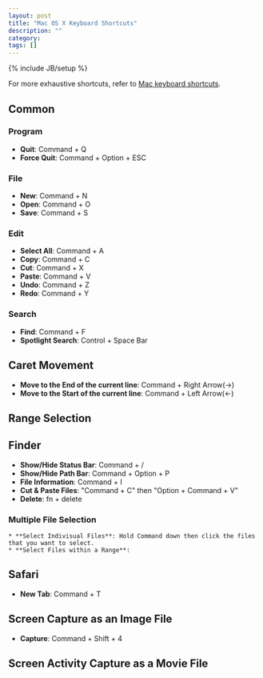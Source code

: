 ```yaml
---
layout: post
title: "Mac OS X Keyboard Shortcuts"
description: ""
category: 
tags: []
---
```

{% include JB/setup %}

For more exhaustive shortcuts, refer to [Mac keyboard shortcuts](https://support.apple.com/en-us/HT201236).

## Common
### Program
* **Quit**: Command + Q
* **Force Quit**: Command + Option + ESC

### File
* **New**: Command + N
* **Open**: Command + O
* **Save**: Command + S

### Edit
* **Select All**: Command + A
* **Copy**: Command + C
* **Cut**: Command + X
* **Paste**: Command + V
* **Undo**: Command + Z
* **Redo**: Command + Y

### Search
* **Find**: Command + F
* **Spotlight Search**: Control + Space Bar

## Caret Movement
* **Move to the End of the current line**: Command + Right Arrow(->)
* **Move to the Start of the current line**: Command + Left Arrow(<-)
## Range Selection

## Finder
* **Show/Hide Status Bar**: Command + /
* **Show/Hide Path Bar**: Command + Option + P
* **File Information**: Command + I
* **Cut & Paste Files**: "Command + C" then "Option + Command + V"
* **Delete**: fn + delete
### Multiple File Selection
	* **Select Indivisual Files**: Hold Command down then click the files that you want to select.
	* **Select Files within a Range**: 

## Safari
* **New Tab**: Command + T

## Screen Capture as an Image File
* **Capture**: Command + Shift + 4

## Screen Activity Capture as a Movie File
